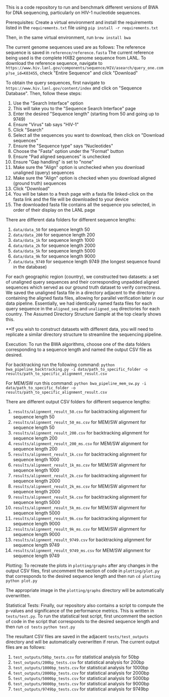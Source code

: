 This is a code repository to run and benchmark different versions of BWA for DNA sequencing, particularly on HIV-1 nucleotide sequences.

Prerequisites:
Create a virtual environment and install the requirements listed in the `requirements.txt` file using
`pip install -r requirements.txt`

Then, in the same virtual environment, run
`brew install bwa`

The current genome sequences used are as follows:
The reference sequence is saved in `reference/reference.fasta`
The current reference being used is the complete HXB2 genome sequence from LANL. 
To download the reference sequence, navigate to `https://www.hiv.lanl.gov/components/sequence/HIV/asearch/query_one.comp?se_id=K03455`, check "Entire Sequence" and click "Download"


To obtain the query sequences, first navigate to `https://www.hiv.lanl.gov/content/index` and click on "Sequence Database". Then, follow these steps:
1) Use the "Search Interface" option 
2) This will take you to the "Sequence Search Interface" page
3) Enter the desired "Sequence length" (starting from 50 and going up to 9749)
4) Ensure "Virus" tab says "HIV-1"
5) Click "Search"
6) Select all the sequences you want to download, then click on "Download sequences"
7) Ensure the "Sequence type" says "Nucleotides"
8) Choose the "Fasta" option under the "Format" button
9) Ensure "Pad aligned sequences" is unchecked 
10) Ensure "Gap handling" is set to "none"
11) Make sure the "Align" option is unchecked when you download unaligned (query) sequences
12) Make sure the "Align" option is checked when you download aligned (ground truth) sequences
13) Click "Download" 
14) You will be taken to a fresh page with a fasta file linked-click on the fasta link and the file will be downloaded to your device
15) The downloaded fasta file contains all the sequence you selected, in order of their display on the LANL page

There are different data folders for different sequence lengths:
1) `data/data_50` for sequence length 50
2) `data/data_200` for sequence length 200
3) `data/data_1k` for sequence length 1000
4) `data/data_2k` for sequence length 2000
5) `data/data_5k` for sequence length 5000
6) `data/data_9k` for sequence length 9000
7) `data/data_9749` for sequence length 9749 (the longest sequence found in the database)

For each geographic region (country), we constructed two datasets: a set of unaligned query sequences and their corresponding unpadded aligned sequences which served as our ground truth dataset to verify correctness. We saved the unaligned fasta file in a directory adjacent to the directory containing the aligned fasta files, allowing for parallel verification later in our data pipeline. Essentially, we had identically named fasta files for each query sequence in the `aligned_seq` and `unaligned_seq` directories for each country. The Assumed Directory Structure Sample at the top clearly shows this.


**If you wish to construct datasets with different data, you will need to replicate a similar directory structure to streamline the sequencing pipeline.

Execution:
To run the BWA algorithms, choose one of the data folders corresponding to a sequence length and named the output CSV file as desired.

For backtracking run the following command:
`python bwa_pipeline_backtracking.py -i data/path_to_specific_folder -o results/path_to_specific_alignment_result.csv`

For MEM/SW run this command:
`python bwa_pipeline_mem_sw.py -i data/path_to_specific_folder -o results/path_to_specific_alignment_result.csv`

There are different output CSV folders for different sequence lengths:
1) `results/alignment_result_50.csv` for backtracking alignment for sequence length 50
2) `results/alignment_result_50_ms.csv` for MEM/SW alignment for sequence length 50
3) `results/alignment_result_200.csv` for backtracking alignment for sequence length 200
4) `results/alignment_result_200_ms.csv` for MEM/SW alignment for sequence length 200
5) `results/alignment_result_1k.csv` for backtracking alignment for sequence length 1000
6) `results/alignment_result_1k_ms.csv` for MEM/SW alignment for sequence length 1000
7) `results/alignment_result_2k.csv` for backtracking alignment for sequence length 2000
8) `results/alignment_result_2k_ms.csv` for MEM/SW alignment for sequence length 2000
9) `results/alignment_result_5k.csv` for backtracking alignment for sequence length 5000
10) `results/alignment_result_5k_ms.csv` for MEM/SW alignment for sequence length 5000
11) `results/alignment_result_9k.csv` for backtracking alignment for sequence length 9000
12) `results/alignment_result_9k_ms.csv` for MEM/SW alignment for sequence length 9000
13) `results/alignment_result_9749.csv` for backtracking alignment for sequence length 9749
14) `results/alignment_result_9749_ms.csv` for MEM/SW alignment for sequence length 9749

Plotting:
To recreate the plots in `plotting/graphs` after any changes in the output CSV files,
first uncomment the section of code in `plotting/plot.py` that corresponds to the desired sequence length and then run
`cd plotting`
`python plot.py`

The appropriate image in the `plotting/graphs` directory will be automatically overwritten.

Statistical Tests:
Finally, our repository also contains a script to compute the p-values and significance of the performance metrics. This is written in `tests/test.py`.
To run the statistical test script, first uncomment the section of code in the script that corresponds to the desired sequence length and then run
`cd tests`
`python test.py`

The resultant CSV files are saved in the adjacent `tests/test_outputs` directory and will be automatically overwritten if rerun. The current output files are as follows:
1) `test_outputs/50bp_tests.csv` for statistical analysis for 50bp
2) `test_outputs/200bp_tests.csv` for statistical analysis for 200bp
3) `test_outputs/1000bp_tests.csv` for statistical analysis for 1000bp
4) `test_outputs/2000bp_tests.csv` for statistical analysis for 2000bp
5) `test_outputs/5000bp_tests.csv` for statistical analysis for 5000bp
6) `test_outputs/9000bp_tests.csv` for statistical analysis for 9000bp
7) `test_outputs/9749bp_tests.csv` for statistical analysis for 9749bp
